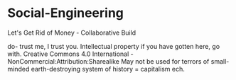 # Social-Engineering
Let's Get Rid of Money - Collaborative Build

do- trust me, I trust you. Intellectual property if you have gotten here, go with.
Creative Commons 4.0 International - NonCommercial:Attribution:Sharealike
May not be used for terrors of small-minded earth-destroying system of history = capitalism ech.


